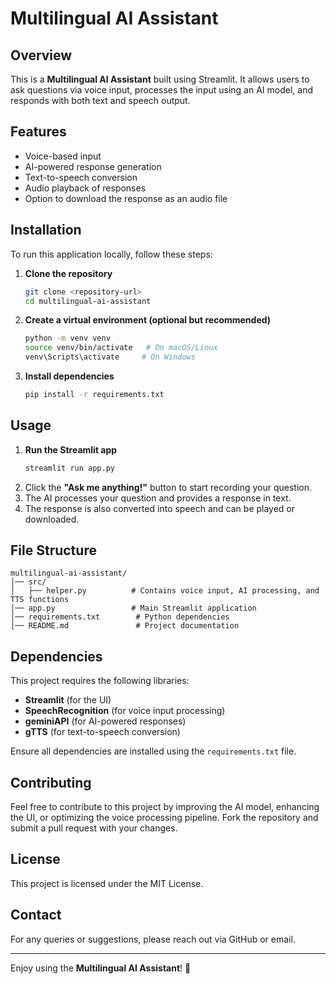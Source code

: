 
# Multilingual AI Assistant

## Overview
This is a **Multilingual AI Assistant** built using Streamlit. It allows users to ask questions via voice input, processes the input using an AI model, and responds with both text and speech output.

## Features
- Voice-based input
- AI-powered response generation
- Text-to-speech conversion
- Audio playback of responses
- Option to download the response as an audio file

## Installation
To run this application locally, follow these steps:

1. **Clone the repository**
   ```bash
   git clone <repository-url>
   cd multilingual-ai-assistant
   ```

2. **Create a virtual environment (optional but recommended)**
   ```bash
   python -m venv venv
   source venv/bin/activate   # On macOS/Linux
   venv\Scripts\activate     # On Windows
   ```

3. **Install dependencies**
   ```bash
   pip install -r requirements.txt
   ```

## Usage
1. **Run the Streamlit app**
   ```bash
   streamlit run app.py
   ```
2. Click the **"Ask me anything!"** button to start recording your question.
3. The AI processes your question and provides a response in text.
4. The response is also converted into speech and can be played or downloaded.

## File Structure
```
multilingual-ai-assistant/
│── src/
│   ├── helper.py          # Contains voice input, AI processing, and TTS functions
│── app.py                 # Main Streamlit application
│── requirements.txt        # Python dependencies
│── README.md               # Project documentation
```

## Dependencies
This project requires the following libraries:
- **Streamlit** (for the UI)
- **SpeechRecognition** (for voice input processing)
- **geminiAPI** (for AI-powered responses)
- **gTTS** (for text-to-speech conversion)

Ensure all dependencies are installed using the `requirements.txt` file.

## Contributing
Feel free to contribute to this project by improving the AI model, enhancing the UI, or optimizing the voice processing pipeline. Fork the repository and submit a pull request with your changes.

## License
This project is licensed under the MIT License.

## Contact
For any queries or suggestions, please reach out via GitHub or email.

---
Enjoy using the **Multilingual AI Assistant**! 🚀

